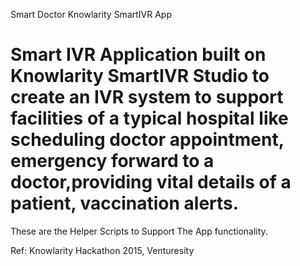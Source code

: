 Smart Doctor
Knowlarity SmartIVR App

Smart IVR Application built on Knowlarity SmartIVR Studio to create an IVR system to support facilities of a typical hospital like scheduling doctor appointment, emergency forward to a doctor,providing vital details of a patient, vaccination alerts.
===========================
These are the Helper Scripts to Support The App functionality.

Ref: Knowlarity Hackathon 2015, Venturesity

